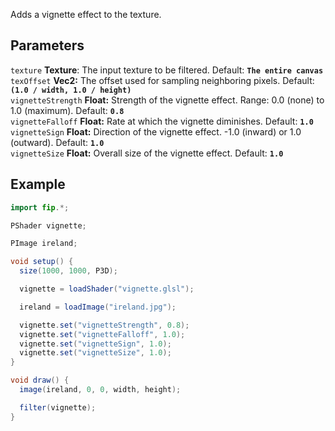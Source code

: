 Adds a vignette effect to the texture.

## Parameters
`texture` **Texture**: The input texture to be filtered. Default: **`The entire canvas`**
<br>
`texOffset` **Vec2:** The offset used for sampling neighboring pixels. Default: **`(1.0 / width, 1.0 / height)`**
<br>
`vignetteStrength` **Float:** Strength of the vignette effect. Range: 0.0 (none) to 1.0 (maximum). Default: **`0.8`**
<br>
`vignetteFalloff` **Float:** Rate at which the vignette diminishes. Default: **`1.0`**
<br>
`vignetteSign` **Float:** Direction of the vignette effect. -1.0 (inward) or 1.0 (outward). Default: **`1.0`**
<br>
`vignetteSize` **Float:** Overall size of the vignette effect. Default: **`1.0`**

## Example
```java
import fip.*;

PShader vignette;

PImage ireland;

void setup() {
  size(1000, 1000, P3D);

  vignette = loadShader("vignette.glsl");

  ireland = loadImage("ireland.jpg");

  vignette.set("vignetteStrength", 0.8);
  vignette.set("vignetteFalloff", 1.0);
  vignette.set("vignetteSign", 1.0);
  vignette.set("vignetteSize", 1.0);
}

void draw() {
  image(ireland, 0, 0, width, height);

  filter(vignette);
}

```